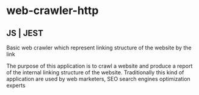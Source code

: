 # web-crawler-http
## JS | JEST 
Basic web crawler which represent linking structure of the website by the link

The purpose of this application is to crawl a website and produce a report of the internal linking structure of the website. Traditionally this kind of application are used by web marketers, SEO search engines optimization experts
